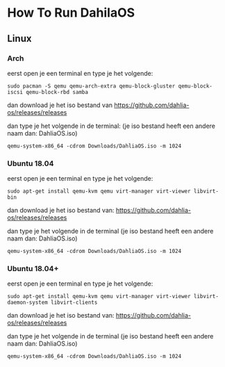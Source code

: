 # How To Run DahilaOS

## Linux

### Arch

eerst open je een terminal en type je het volgende:
```
sudo pacman -S qemu qemu-arch-extra qemu-block-gluster qemu-block-iscsi qemu-block-rbd samba
```
dan download je het iso bestand van https://github.com/dahlia-os/releases/releases 

dan type je het volgende in de terminal: (je iso bestand heeft een andere naam dan: DahliaOS.iso)
```
qemu-system-x86_64 -cdrom Downloads/DahliaOS.iso -m 1024
```
### Ubuntu 18.04

eerst open je een terminal en type je het volgende:
```
sudo apt-get install qemu-kvm qemu virt-manager virt-viewer libvirt-bin
```
dan download je het iso bestand van: https://github.com/dahlia-os/releases/releases 

dan type je het volgende in de terminal (je iso bestand heeft een andere naam dan: DahliaOS.iso)
```
qemu-system-x86_64 -cdrom Downloads/DahliaOS.iso -m 1024
```

### Ubuntu 18.04+

eerst open je een terminal en type je het volgende:
```
sudo apt-get install qemu-kvm qemu virt-manager virt-viewer libvirt-daemon-system libvirt-clients
```
dan download je het iso bestand van: https://github.com/dahlia-os/releases/releases 

dan type je het volgende in de terminal (je iso bestand heeft een andere naam dan: DahliaOS.iso)
```
qemu-system-x86_64 -cdrom Downloads/DahliaOS.iso -m 1024
```
